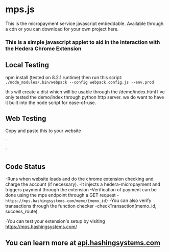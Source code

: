# mps.js

This is the micropayment service javascript embeddable. Available through a cdn or you can download for your own project here.

### This is a simple javascript applet to aid in the interaction with the Hedera Chrome Extension

## Local Testing
npm install (tested on 8.2.1 runtime)
then run this script:
`./node_modules/.bin/webpack --config webpack.config.js --env.prod`

this will create a dist which will be usable through the /demo/index.html
I've only tested the demo/index through python http server. we do want to have it built into the node script for ease-of-use.

## Web Testing

Copy and paste this to your website 

`
<script>
(function(_h, a, s, h, g, ra, ph) {
    _h['MPS-JS'] = h;
    _h[h] = _h[h] || function() {
        (_h[h].q = _h[h].q || []).push(arguments)
    };
    ra = a.createElement(s),
        ph = a.getElementsByTagName(s)[0];
    ra.id = h;
    ra.src = g;
    ra.async = 1;
    console.log(ra);
    console.log(ph);
    ph.parentNode.insertBefore(ra, ph);
}(window, document, 'script', 'mw', 'https://api.hashingsystems.com/js/widget.js'));

mw('init', {
    submissionnode: "0.0.11",
    recipientlist: '[{ "to": "0.0.99", "tinybars": "4666667" }]',
    contentid: '79',
    type: 'article',
    memo: '1275,79',
    attrID: 'feature-4',
});
</script>
`

## Code Status
  -Runs when website loads and do the chrome extension checking and charge the account (if necessary).
  -It injects a hedera-micropayment and triggers payment through the extension
  -Verification of payment can be done using the mps endpoint through a GET request
      -`https://mps.hashingsystems.com/memo/{memo_id}`
      -You can also verify transactions through the function checker
        -checkTransaction(memo_id, success_route)
      
  -You can test your extension's setup by visiting https://mps.hashingsystems.com/

## You can learn more at [api.hashingsystems.com](https://api.hashingsystems.com)

